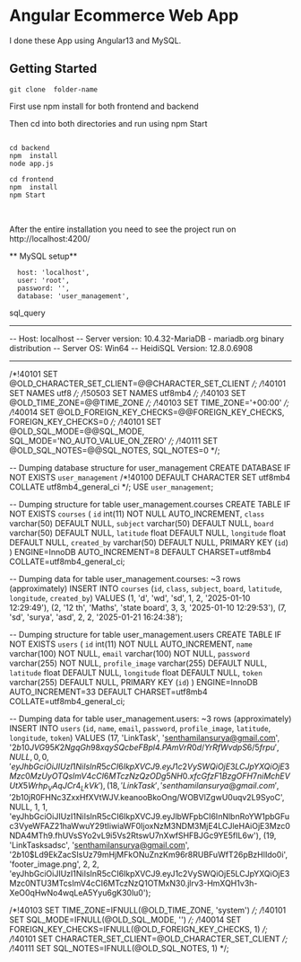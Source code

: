 # Angular Ecommerce Web App

I done these App  using Angular13 and MySQL. 

## Getting Started



```
git clone  folder-name
```

First use npm install for both frontend and backend

Then cd into both directories and run using  npm Start 



```

cd backend
npm  install
node app.js

cd frontend
npm  install
npm Start
```

<br/>

After the entire installation you need to see the project run on http://localhost:4200/


** MySQL setup**

```
  host: 'localhost',
  user: 'root',
  password: '',
  database: 'user_management',
```


sql_query



-- --------------------------------------------------------
-- Host:                         localhost
-- Server version:               10.4.32-MariaDB - mariadb.org binary distribution
-- Server OS:                    Win64
-- HeidiSQL Version:             12.8.0.6908
-- --------------------------------------------------------

/*!40101 SET @OLD_CHARACTER_SET_CLIENT=@@CHARACTER_SET_CLIENT */;
/*!40101 SET NAMES utf8 */;
/*!50503 SET NAMES utf8mb4 */;
/*!40103 SET @OLD_TIME_ZONE=@@TIME_ZONE */;
/*!40103 SET TIME_ZONE='+00:00' */;
/*!40014 SET @OLD_FOREIGN_KEY_CHECKS=@@FOREIGN_KEY_CHECKS, FOREIGN_KEY_CHECKS=0 */;
/*!40101 SET @OLD_SQL_MODE=@@SQL_MODE, SQL_MODE='NO_AUTO_VALUE_ON_ZERO' */;
/*!40111 SET @OLD_SQL_NOTES=@@SQL_NOTES, SQL_NOTES=0 */;


-- Dumping database structure for user_management
CREATE DATABASE IF NOT EXISTS `user_management` /*!40100 DEFAULT CHARACTER SET utf8mb4 COLLATE utf8mb4_general_ci */;
USE `user_management`;

-- Dumping structure for table user_management.courses
CREATE TABLE IF NOT EXISTS `courses` (
  `id` int(11) NOT NULL AUTO_INCREMENT,
  `class` varchar(50) DEFAULT NULL,
  `subject` varchar(50) DEFAULT NULL,
  `board` varchar(50) DEFAULT NULL,
  `latitude` float DEFAULT NULL,
  `longitude` float DEFAULT NULL,
  `created_by` varchar(50) DEFAULT NULL,
  PRIMARY KEY (`id`)
) ENGINE=InnoDB AUTO_INCREMENT=8 DEFAULT CHARSET=utf8mb4 COLLATE=utf8mb4_general_ci;

-- Dumping data for table user_management.courses: ~3 rows (approximately)
INSERT INTO `courses` (`id`, `class`, `subject`, `board`, `latitude`, `longitude`, `created_by`) VALUES
	(1, 'd', 'wd', 'sd', 1, 2, '2025-01-10 12:29:49'),
	(2, '12 th', 'Maths', 'state board', 3, 3, '2025-01-10 12:29:53'),
	(7, 'sd', 'surya', 'asd', 2, 2, '2025-01-21 16:24:38');

-- Dumping structure for table user_management.users
CREATE TABLE IF NOT EXISTS `users` (
  `id` int(11) NOT NULL AUTO_INCREMENT,
  `name` varchar(100) NOT NULL,
  `email` varchar(100) NOT NULL,
  `password` varchar(255) NOT NULL,
  `profile_image` varchar(255) DEFAULT NULL,
  `latitude` float DEFAULT NULL,
  `longitude` float DEFAULT NULL,
  `token` varchar(255) DEFAULT NULL,
  PRIMARY KEY (`id`)
) ENGINE=InnoDB AUTO_INCREMENT=33 DEFAULT CHARSET=utf8mb4 COLLATE=utf8mb4_general_ci;

-- Dumping data for table user_management.users: ~3 rows (approximately)
INSERT INTO `users` (`id`, `name`, `email`, `password`, `profile_image`, `latitude`, `longitude`, `token`) VALUES
	(17, 'LinkTask', 'senthamilansurya@gmail.com', '$2b$10$JVG95K2NgqGh98xqySQcbeFBpl4.PAmVrR0d/YrRfWvdpS6/5frpu', NULL, 0, 0, 'eyJhbGciOiJIUzI1NiIsInR5cCI6IkpXVCJ9.eyJ1c2VySWQiOjE3LCJpYXQiOjE3Mzc0MzUyOTQsImV4cCI6MTczNzQzODg5NH0.xfcGfzF1BzgOFH7niMchEVUtX5Wrhp_VAqJCr4_LkVk'),
	(18, 'LinkTask', 'senthamilansurya@gmail.com', '$2b$10$jR0FHNc3ZxxHfXVtWJV.keanooBkoOng/WOBVlZgwU0uqv2L9SyoC', NULL, 1, 1, 'eyJhbGciOiJIUzI1NiIsInR5cCI6IkpXVCJ9.eyJlbWFpbCI6InNlbnRoYW1pbGFuc3VyeWFAZ21haWwuY29tIiwiaWF0IjoxNzM3NDM3MjE4LCJleHAiOjE3Mzc0NDA4MTh9.fhUVsSYo2vL9i5Vs2RtswU7nXwfSHFBJGc9YE5fIL6w'),
	(19, 'LinkTasksadsc', 'senthamilansurya@gmail.com', '$2b$10$Ld9EkZacSIsUz79mHjMFkONuZnzKm96r8RUBFuWfT26pBzHlIdo0i', 'footer_image.png', 2, 2, 'eyJhbGciOiJIUzI1NiIsInR5cCI6IkpXVCJ9.eyJ1c2VySWQiOjE5LCJpYXQiOjE3Mzc0NTU3MTcsImV4cCI6MTczNzQ1OTMxN30.jlrv3-HmXQH1v3h-XeO0qHwNo4wqLeA5Yyu6gK30lu0');

/*!40103 SET TIME_ZONE=IFNULL(@OLD_TIME_ZONE, 'system') */;
/*!40101 SET SQL_MODE=IFNULL(@OLD_SQL_MODE, '') */;
/*!40014 SET FOREIGN_KEY_CHECKS=IFNULL(@OLD_FOREIGN_KEY_CHECKS, 1) */;
/*!40101 SET CHARACTER_SET_CLIENT=@OLD_CHARACTER_SET_CLIENT */;
/*!40111 SET SQL_NOTES=IFNULL(@OLD_SQL_NOTES, 1) */;

